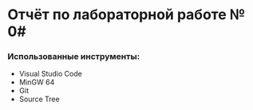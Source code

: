 # Отчёт по лабораторной работе № 0#

### Использованные инструменты:
* Visual Studio Code
* MinGW 64
* Git
* Source Tree
###